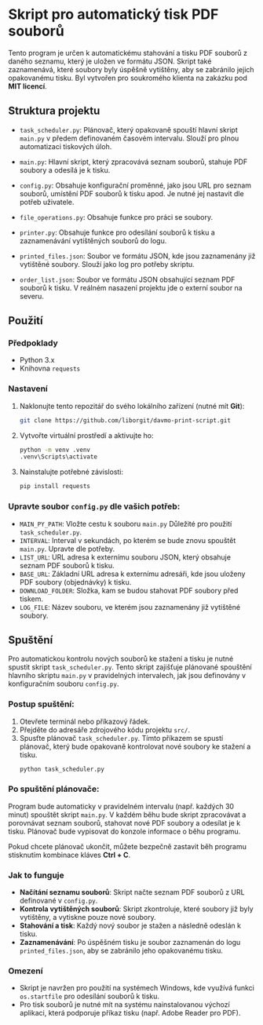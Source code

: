 # Skript pro automatický tisk PDF souborů

Tento program je určen k automatickému stahování a tisku PDF souborů z daného seznamu, který je uložen ve formátu JSON. Skript také zaznamenává, které soubory byly úspěšně vytištěny, aby se zabránilo jejich opakovanému tisku. Byl vytvořen pro soukromého klienta na zakázku pod **MIT licencí**.

## Struktura projektu

- `task_scheduler.py`: Plánovač, který opakovaně spouští hlavní skript `main.py` v předem definovaném časovém intervalu. Slouží pro plnou automatizaci tiskových úloh.
- `main.py`: Hlavní skript, který zpracovává seznam souborů, stahuje PDF soubory a odesílá je k tisku.
- `config.py`: Obsahuje konfigurační proměnné, jako jsou URL pro seznam souborů, umístění PDF souborů k tisku apod. Je nutné jej nastavit dle potřeb uživatele.
- `file_operations.py`: Obsahuje funkce pro práci se soubory.
- `printer.py`: Obsahuje funkce pro odesílání souborů k tisku a zaznamenávání vytištěných souborů do logu.
- `printed_files.json`: Soubor ve formátu JSON, kde jsou zaznamenány již vytištěné soubory. Slouží jako log pro potřeby skriptu.


- `order_list.json`: Soubor ve formátu JSON obsahující seznam PDF souborů k tisku. V reálném nasazení projektu jde o externí soubor na severu.

## Použití

### Předpoklady

- Python 3.x
- Knihovna `requests`

### Nastavení

1. Naklonujte tento repozitář do svého lokálního zařízení (nutné mít **Git**):
   ```bash
   git clone https://github.com/liborgit/davmo-print-script.git

2. Vytvořte virtuální prostředí a aktivujte ho:
   ```bash
   python -m venv .venv
   .venv\Scripts\activate

3. Nainstalujte potřebné závislosti:
   ```bash
   pip install requests

### Upravte soubor `config.py` dle vašich potřeb:

- `MAIN_PY_PATH`: Vložte cestu k souboru `main.py` Důležité pro použití `task_scheduler.py`.
- `INTERVAL`: Interval v sekundách, po kterém se bude znovu spouštět `main.py`. Upravte dle potřeby.
- `LIST_URL`: URL adresa k externímu souboru JSON, který obsahuje seznam PDF souborů k tisku.
- `BASE_URL`: Základní URL adresa k externímu adresáři, kde jsou uloženy PDF soubory (objednávky) k tisku.
- `DOWNLOAD_FOLDER`: Složka, kam se budou stahovat PDF soubory před tiskem.
- `LOG_FILE`: Název souboru, ve kterém jsou zaznamenány již vytištěné soubory.

## Spuštění

Pro automatickou kontrolu nových souborů ke stažení a tisku je nutné spustit skript `task_scheduler.py`. Tento skript zajišťuje plánované spouštění hlavního skriptu `main.py` v pravidelných intervalech, jak jsou definovány v konfiguračním souboru `config.py`.

### Postup spuštění:
1. Otevřete terminál nebo příkazový řádek.
2. Přejděte do adresáře zdrojového kódu projektu `src/`.
3. Spusťte plánovač `task_scheduler.py`. Tímto příkazem se spustí plánovač, který bude opakovaně kontrolovat nové soubory ke stažení a tisku.
   ```bash
   python task_scheduler.py

### Po spuštění plánovače:

Program bude automaticky v pravidelném intervalu (např. každých 30 minut) spouštět skript `main.py`.  V každém běhu bude skript zpracovávat a porovnávat seznam souborů, stahovat nové PDF soubory a odesílat je k tisku.
Plánovač bude vypisovat do konzole informace o běhu programu.


Pokud chcete plánovač ukončit, můžete bezpečně zastavit běh programu stisknutím kombinace kláves **Ctrl + C**.

### Jak to funguje

- **Načítání seznamu souborů**: Skript načte seznam PDF souborů z URL definované v `config.py`.
- **Kontrola vytištěných souborů**: Skript zkontroluje, které soubory již byly vytištěny, a vytiskne pouze nové soubory.
- **Stahování a tisk**: Každý nový soubor je stažen a následně odeslán k tisku.
- **Zaznamenávání**: Po úspěšném tisku je soubor zaznamenán do logu `printed_files.json`, aby se zabránilo jeho opakovanému tisku.

### Omezení

- Skript je navržen pro použití na systémech Windows, kde využívá funkci `os.startfile` pro odesílání souborů k tisku.
- Pro tisk souborů je nutné mít na systému nainstalovanou výchozí aplikaci, která podporuje příkaz tisku (např. Adobe Reader pro PDF).
